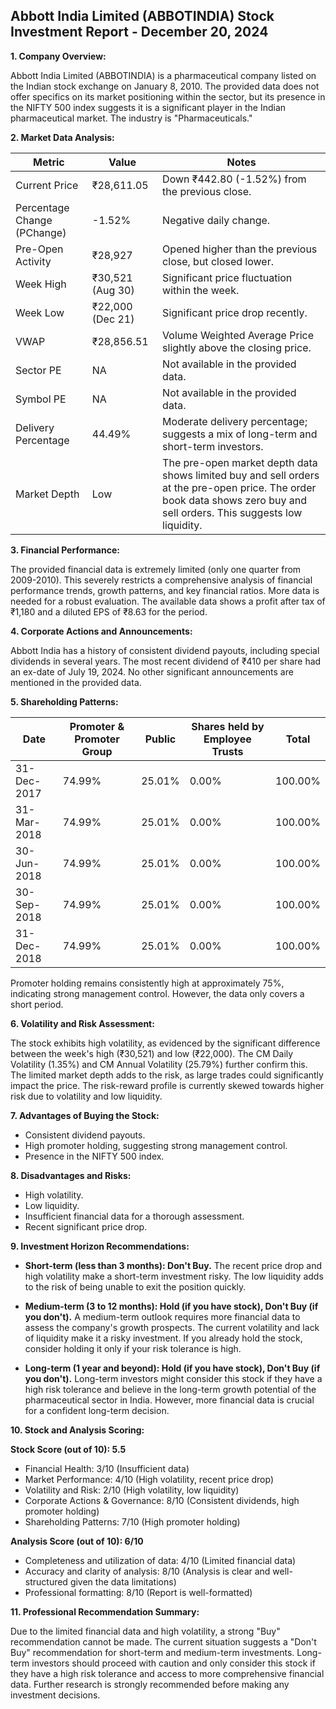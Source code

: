 ## Abbott India Limited (ABBOTINDIA) Stock Investment Report - December 20, 2024

**1. Company Overview:**

Abbott India Limited (ABBOTINDIA) is a pharmaceutical company listed on the Indian stock exchange on January 8, 2010.  The provided data does not offer specifics on its market positioning within the sector, but its presence in the NIFTY 500 index suggests it is a significant player in the Indian pharmaceutical market.  The industry is "Pharmaceuticals."

**2. Market Data Analysis:**

| Metric                     | Value             | Notes                                                              |
|-----------------------------|--------------------|----------------------------------------------------------------------|
| Current Price               | ₹28,611.05        |  Down ₹442.80 (-1.52%) from the previous close.                     |
| Percentage Change (PChange) | -1.52%            | Negative daily change.                                               |
| Pre-Open Activity          | ₹28,927           |  Opened higher than the previous close, but closed lower.           |
| Week High                   | ₹30,521 (Aug 30)   | Significant price fluctuation within the week.                       |
| Week Low                    | ₹22,000 (Dec 21)   | Significant price drop recently.                                     |
| VWAP                       | ₹28,856.51        | Volume Weighted Average Price slightly above the closing price.       |
| Sector PE                  | NA                 | Not available in the provided data.                               |
| Symbol PE                  | NA                 | Not available in the provided data.                               |
| Delivery Percentage        | 44.49%            | Moderate delivery percentage; suggests a mix of long-term and short-term investors. |
| Market Depth               | Low                | The pre-open market depth data shows limited buy and sell orders at the pre-open price.  The order book data shows zero buy and sell orders. This suggests low liquidity. |


**3. Financial Performance:**

The provided financial data is extremely limited (only one quarter from 2009-2010).  This severely restricts a comprehensive analysis of financial performance trends, growth patterns, and key financial ratios.  More data is needed for a robust evaluation.  The available data shows a profit after tax of ₹1,180 and a diluted EPS of ₹8.63 for the period.

**4. Corporate Actions and Announcements:**

Abbott India has a history of consistent dividend payouts, including special dividends in several years.  The most recent dividend of ₹410 per share had an ex-date of July 19, 2024.  No other significant announcements are mentioned in the provided data.

**5. Shareholding Patterns:**

| Date        | Promoter & Promoter Group | Public | Shares held by Employee Trusts | Total |
|-------------|---------------------------|--------|-------------------------------|-------|
| 31-Dec-2017 | 74.99%                     | 25.01% | 0.00%                         | 100.00% |
| 31-Mar-2018 | 74.99%                     | 25.01% | 0.00%                         | 100.00% |
| 30-Jun-2018 | 74.99%                     | 25.01% | 0.00%                         | 100.00% |
| 30-Sep-2018 | 74.99%                     | 25.01% | 0.00%                         | 100.00% |
| 31-Dec-2018 | 74.99%                     | 25.01% | 0.00%                         | 100.00% |

Promoter holding remains consistently high at approximately 75%, indicating strong management control.  However, the data only covers a short period.

**6. Volatility and Risk Assessment:**

The stock exhibits high volatility, as evidenced by the significant difference between the week's high (₹30,521) and low (₹22,000).  The CM Daily Volatility (1.35%) and CM Annual Volatility (25.79%) further confirm this.  The limited market depth adds to the risk, as large trades could significantly impact the price.  The risk-reward profile is currently skewed towards higher risk due to volatility and low liquidity.

**7. Advantages of Buying the Stock:**

* Consistent dividend payouts.
* High promoter holding, suggesting strong management control.
* Presence in the NIFTY 500 index.

**8. Disadvantages and Risks:**

* High volatility.
* Low liquidity.
* Insufficient financial data for a thorough assessment.
* Recent significant price drop.

**9. Investment Horizon Recommendations:**

* **Short-term (less than 3 months): Don't Buy.** The recent price drop and high volatility make a short-term investment risky.  The low liquidity adds to the risk of being unable to exit the position quickly.

* **Medium-term (3 to 12 months): Hold (if you have stock), Don't Buy (if you don't).**  A medium-term outlook requires more financial data to assess the company's growth prospects.  The current volatility and lack of liquidity make it a risky investment.  If you already hold the stock, consider holding it only if your risk tolerance is high.

* **Long-term (1 year and beyond): Hold (if you have stock), Don't Buy (if you don't).**  Long-term investors might consider this stock if they have a high risk tolerance and believe in the long-term growth potential of the pharmaceutical sector in India.  However, more financial data is crucial for a confident long-term decision.


**10. Stock and Analysis Scoring:**

**Stock Score (out of 10): 5.5**

* Financial Health: 3/10 (Insufficient data)
* Market Performance: 4/10 (High volatility, recent price drop)
* Volatility and Risk: 2/10 (High volatility, low liquidity)
* Corporate Actions & Governance: 8/10 (Consistent dividends, high promoter holding)
* Shareholding Patterns: 7/10 (High promoter holding)

**Analysis Score (out of 10): 6/10**

* Completeness and utilization of data: 4/10 (Limited financial data)
* Accuracy and clarity of analysis: 8/10 (Analysis is clear and well-structured given the data limitations)
* Professional formatting: 8/10 (Report is well-formatted)


**11. Professional Recommendation Summary:**

Due to the limited financial data and high volatility, a strong "Buy" recommendation cannot be made.  The current situation suggests a "Don't Buy" recommendation for short-term and medium-term investments.  Long-term investors should proceed with caution and only consider this stock if they have a high risk tolerance and access to more comprehensive financial data.  Further research is strongly recommended before making any investment decisions.
